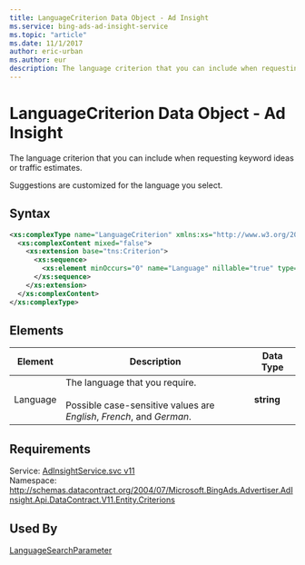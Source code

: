 ```yaml
---
title: LanguageCriterion Data Object - Ad Insight
ms.service: bing-ads-ad-insight-service
ms.topic: "article"
ms.date: 11/1/2017
author: eric-urban
ms.author: eur
description: The language criterion that you can include when requesting keyword ideas or traffic estimates.
---
```

# LanguageCriterion Data Object - Ad Insight
The language criterion that you can include when requesting keyword ideas or traffic estimates.

Suggestions are customized for the language you select.

## Syntax
```xml
<xs:complexType name="LanguageCriterion" xmlns:xs="http://www.w3.org/2001/XMLSchema">
  <xs:complexContent mixed="false">
    <xs:extension base="tns:Criterion">
      <xs:sequence>
        <xs:element minOccurs="0" name="Language" nillable="true" type="xs:string" />
      </xs:sequence>
    </xs:extension>
  </xs:complexContent>
</xs:complexType>
```

## <a name="elements"></a>Elements

|Element|Description|Data Type|
|-----------|---------------|-------------|
|<a name="language"></a>Language|The language that you require.<br/><br/>Possible case-sensitive values are *English*, *French*, and *German*.|**string**|

## Requirements
Service: [AdInsightService.svc v11](https://adinsight.api.bingads.microsoft.com/Api/Advertiser/AdInsight/v11/AdInsightService.svc)  
Namespace: http://schemas.datacontract.org/2004/07/Microsoft.BingAds.Advertiser.AdInsight.Api.DataContract.V11.Entity.Criterions  

## Used By
[LanguageSearchParameter](languagesearchparameter.md)  
